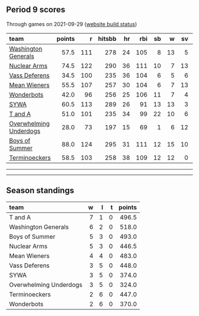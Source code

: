 

## Period 9 scores

Through games on 2021-09-29 ([website build status](https://github.com/brian-bot/pl-site/actions))


|team                                              | points|   r| hitsbb| hr| rbi| sb|  w| sv|  so|   era|  whip|
|:-------------------------------------------------|------:|---:|------:|--:|---:|--:|--:|--:|---:|-----:|-----:|
|[Washington Generals](./washingtongenerals)       |   57.5| 111|    278| 24| 105|  8| 13|  5| 126| 3.462| 1.115|
|[Nuclear Arms](./nucleararms)                     |   74.5| 122|    290| 36| 111| 10|  7| 13| 154| 3.600| 1.215|
|[Vass Deferens](./vassdeferens)                   |   34.5| 100|    235| 36| 104|  6|  5|  6| 137| 4.903| 1.300|
|[Mean Wieners](./meanwieners)                     |   55.5| 107|    257| 30| 104|  6|  7| 13| 151| 3.619| 1.175|
|[Wonderbots](./wonderbots)                        |   42.0|  96|    256| 25| 106| 11|  7|  4| 131| 4.280| 1.161|
|[SYWA](./sywa)                                    |   60.5| 113|    289| 26|  91| 13| 13|  3| 144| 3.407| 1.179|
|[T and A](./tanda)                                |   51.0| 101|    235| 34|  99| 22| 10|  6| 172| 4.791| 1.372|
|[Overwhelming Underdogs](./overwhelmingunderdogs) |   28.0|  73|    197| 15|  69|  1|  6| 12| 150| 4.242| 1.249|
|[Boys of Summer](./boysofsummer)                  |   88.0| 124|    295| 31| 111| 12| 15| 10| 158| 3.068| 1.148|
|[Terminoeckers](./terminoeckers)                  |   58.5| 103|    258| 38| 109| 12| 12|  0| 153| 3.914| 1.349|

* * *
* * *

## Season standings


|team                   |  w|  l|  t| points|
|:----------------------|--:|--:|--:|------:|
|T and A                |  7|  1|  0|  496.5|
|Washington Generals    |  6|  2|  0|  518.0|
|Boys of Summer         |  5|  3|  0|  493.0|
|Nuclear Arms           |  5|  3|  0|  446.5|
|Mean Wieners           |  4|  4|  0|  483.0|
|Vass Deferens          |  3|  5|  0|  448.0|
|SYWA                   |  3|  5|  0|  374.0|
|Overwhelming Underdogs |  3|  5|  0|  324.0|
|Terminoeckers          |  2|  6|  0|  447.0|
|Wonderbots             |  2|  6|  0|  370.0|


